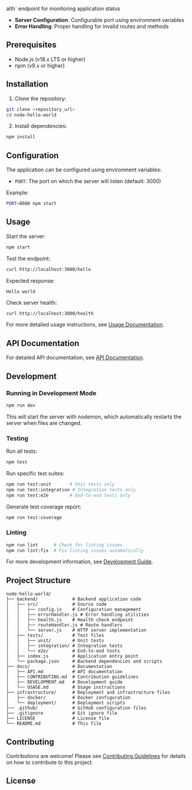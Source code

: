 alth` endpoint for monitoring application status
- **Server Configuration**: Configurable port using environment variables
- **Error Handling**: Proper handling for invalid routes and methods

## Prerequisites

- Node.js (v18.x LTS or higher)
- npm (v9.x or higher)

## Installation

1. Clone the repository:
```bash
git clone <repository_url>
cd node-hello-world
```

2. Install dependencies:
```bash
npm install
```

## Configuration

The application can be configured using environment variables:

- `PORT`: The port on which the server will listen (default: 3000)

Example:
```bash
PORT=8080 npm start
```

## Usage

Start the server:
```bash
npm start
```

Test the endpoint:
```bash
curl http://localhost:3000/hello
```

Expected response:
```
Hello world
```

Check server health:
```bash
curl http://localhost:3000/health
```

For more detailed usage instructions, see [Usage Documentation](docs/USAGE.md).

## API Documentation

For detailed API documentation, see [API Documentation](docs/API.md).

## Development

### Running in Development Mode

```bash
npm run dev
```

This will start the server with nodemon, which automatically restarts the server when files are changed.

### Testing

Run all tests:
```bash
npm test
```

Run specific test suites:
```bash
npm run test:unit       # Unit tests only
npm run test:integration # Integration tests only
npm run test:e2e        # End-to-end tests only
```

Generate test coverage report:
```bash
npm run test:coverage
```

### Linting

```bash
npm run lint      # Check for linting issues
npm run lint:fix  # Fix linting issues automatically
```

For more development information, see [Development Guide](docs/DEVELOPMENT.md).

## Project Structure

```
node-hello-world/
├── backend/             # Backend application code
│   ├── src/             # Source code
│   │   ├── config.js    # Configuration management
│   │   ├── errorHandler.js # Error handling utilities
│   │   ├── health.js    # Health check endpoint
│   │   ├── routeHandler.js # Route handlers
│   │   └── server.js    # HTTP server implementation
│   ├── tests/           # Test files
│   │   ├── unit/        # Unit tests
│   │   ├── integration/ # Integration tests
│   │   └── e2e/         # End-to-end tests
│   ├── index.js         # Application entry point
│   └── package.json     # Backend dependencies and scripts
├── docs/                # Documentation
│   ├── API.md           # API documentation
│   ├── CONTRIBUTING.md  # Contribution guidelines
│   ├── DEVELOPMENT.md   # Development guide
│   └── USAGE.md         # Usage instructions
├── infrastructure/      # Deployment and infrastructure files
│   ├── docker/          # Docker configuration
│   └── deployment/      # Deployment scripts
├── .github/             # GitHub configuration files
├── .gitignore           # Git ignore file
├── LICENSE              # License file
└── README.md            # This file
```

## Contributing

Contributions are welcome! Please see [Contributing Guidelines](docs/CONTRIBUTING.md) for details on how to contribute to this project.

## License


